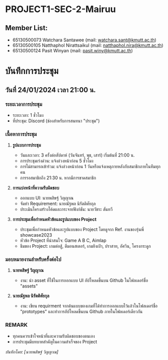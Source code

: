 # PROJECT1-SEC-2-Mairuu

## Member List:

- 65130500073 Watchara Santawee (mail: watchara.sant@kmutt.ac.th)
- 65130500105 Natthaphol Nirattsaikul (mail: natthaphol.nira@kmutt.ac.th)
- 65130500124 Pasit  Winyan (mail: pasit.winy@kmutt.ac.th)

# บันทึกการประชุม
## วันที่ 24/01/2024 เวลา 21:00 น.

### ระยะเวลาการประชุม
- ระยะเวลา: 1 ชั่วโมง
- ที่ประชุม: Discord (ช่องสำหรับการสนทนา "ประชุม")

### เนื้อหาการประชุม
1. **รูปแบบการประชุม**
   - วันและเวลา: 3 ครั้งต่อสัปดาห์ (วันจันทร์, พุธ, เสาร์) เริ่มต้นที่ 21:00 น.
   - การประชุมเร่งด่วน: แจ้งล่วงหน้าก่อน 5 ชั่วโมง
   - การไม่สามารถเข้าร่วม: แจ้งล่วงหน้าก่อน 1 วันหรือแจ้งเหตุภายหลังกับสมาชิกภายในทีมทุกคน
   - การรอสมาชิกถึง 21:30 น. หากมีการขาดสมาชิก

2. **การแบ่งหน้าที่ความรับผิดชอบ**
   - ออกแบบ UI: นายพสิษฐ์ วิญญาณ
   - จัดทำ Requirement: นายณัฐพล นิรัตติศัยกุล
   - ประเมินโครงสร้างโค้ดและกระจายฟังก์ชัน: นายวัชระ สันทวี

3. **การประชุมเพื่อกำหนดหัวข้อและรูปแบบของ Project**
   - ประชุมเพื่อกำหนดหัวข้อและรูปแบบของ Project โดยดูจาก Ref. งานของรุ่นพี่ showcase2023
   - หัวข้อ Project ที่น่าสนใจ: Game A B C, Aimlap
   - ธีมของ Project: เกมต่อสู้, ตีมอนสเตอร์, เกมยิงเป้า, ปราสาท, อัศวิน, โครงกระดูก

### มอบหมายงานสำหรับครั้งต่อไป
1. **นายพสิษฐ์ วิญญาณ**
   - งาน: นำ asset ที่ใช้ในการออกแบบ UI อัปโหลดขึ้นบน Github ในโฟลเดอร์ชื่อ "assets"

2. **นายณัฐพล นิรัตติศัยกุล**
   - งาน: เขียน requirment จากต้นแบบของเกมที่ได้ทำการออกแบบไว้แล้วในโฟลเดอร์ชื่อ "prototypes" และทำการอัปโหลดขึ้นบน Github ภายในโฟลเดอร์เดียวกัน

### REMARK
- ทุกคนควรเข้าใจหน้าที่และความรับผิดชอบของตนเอง
- การประชุมมีบทบาทสำคัญในความสำเร็จของ Project

*บันทึกโดย: [นายพสิษฐ์ วิญญาณ]*

